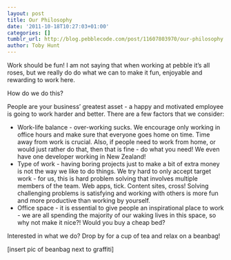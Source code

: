 ```yaml
---
layout: post
title: Our Philosophy
date: '2011-10-18T10:27:03+01:00'
categories: []
tumblr_url: http://blog.pebblecode.com/post/11607803970/our-philosophy
author: Toby Hunt
---
```

<p>Work should be fun! I am not saying that when working at pebble it&rsquo;s all roses, but we really do do what we can to make it fun, enjoyable and rewarding to work here.

How do we do this?

People are your business&rsquo; greatest asset - a happy and motivated employee is going to work harder and better. There are a few factors that we consider:

</p><ul><li>Work-life balance - over-working sucks. We encourage only working in office hours and make sure that everyone goes home on time. Time away from work is crucial. Also, if people need to work from home, or would just rather do that, then that is fine - do what you need! We even have one developer working in New Zealand!</li>

<li>Type of work - having boring projects just to make a bit of extra money is not the way we like to do things. We try hard to only accept target work - for us, this is hard problem solving that involves multiple members of the team. Web apps, tick. Content sites, cross! Solving challenging problems is satisfying and working with others is more fun and more productive than working by yourself. </li>

<li>Office space - it is essential to give people an inspirational place to work - we are all spending the majority of our waking lives in this space, so why not make it nice?! Would you buy a cheap bed?
</li></ul>

Interested in what we do? Drop by for a cup of tea and relax on a beanbag!

[insert pic of beanbag next to graffiti]
